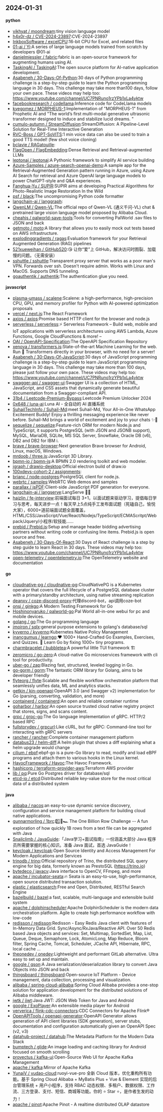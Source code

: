 ## 2024-01-31

#### python
* [vikhyat / moondream](https://github.com/vikhyat/moondream):tiny vision language model
* [h4x0r-dz / CVE-2024-23897](https://github.com/h4x0r-dz/CVE-2024-23897):CVE-2024-23897
* [InkboxSoftware / excelCPU](https://github.com/InkboxSoftware/excelCPU):16-bit CPU for Excel, and related files
* [01-ai / Yi](https://github.com/01-ai/Yi):A series of large language models trained from scratch by developers @01-ai
* [danielmiessler / fabric](https://github.com/danielmiessler/fabric):fabric is an open-source framework for augmenting humans using AI.
* [TaskingAI / TaskingAI](https://github.com/TaskingAI/TaskingAI):The open source platform for AI-native application development.
* [Asabeneh / 30-Days-Of-Python](https://github.com/Asabeneh/30-Days-Of-Python):30 days of Python programming challenge is a step-by-step guide to learn the Python programming language in 30 days. This challenge may take more than100 days, follow your own pace. These videos may help too: https://www.youtube.com/channel/UC7PNRuno1rzYPb1xLa4yktw
* [facebookresearch / codellama](https://github.com/facebookresearch/codellama):Inference code for CodeLlama models
* [kyegomez / MORPHEUS-1](https://github.com/kyegomez/MORPHEUS-1):Implementation of "MORPHEUS-1" from Prophetic AI and "The world’s first multi-modal generative ultrasonic transformer designed to induce and stabilize lucid dreams. "
* [cumulo-autumn / StreamDiffusion](https://github.com/cumulo-autumn/StreamDiffusion):StreamDiffusion: A Pipeline-Level Solution for Real-Time Interactive Generation
* [RVC-Boss / GPT-SoVITS](https://github.com/RVC-Boss/GPT-SoVITS):1 min voice data can also be used to train a good TTS model! (few shot voice cloning)
* [bclavie / RAGatouille](https://github.com/bclavie/RAGatouille):
* [FlagOpen / FlagEmbedding](https://github.com/FlagOpen/FlagEmbedding):Dense Retrieval and Retrieval-augmented LLMs
* [leptonai / leptonai](https://github.com/leptonai/leptonai):A Pythonic framework to simplify AI service building
* [Azure-Samples / azure-search-openai-demo](https://github.com/Azure-Samples/azure-search-openai-demo):A sample app for the Retrieval-Augmented Generation pattern running in Azure, using Azure AI Search for retrieval and Azure OpenAI large language models to power ChatGPT-style and Q&A experiences.
* [Fanghua-Yu / SUPIR](https://github.com/Fanghua-Yu/SUPIR):SUPIR aims at developing Practical Algorithms for Photo-Realistic Image Restoration In the Wild
* [psf / black](https://github.com/psf/black):The uncompromising Python code formatter
* [langchain-ai / langgraph](https://github.com/langchain-ai/langgraph):
* [QwenLM / Qwen-VL](https://github.com/QwenLM/Qwen-VL):The official repo of Qwen-VL (通义千问-VL) chat & pretrained large vision language model proposed by Alibaba Cloud.
* [cheahjs / palworld-save-tools](https://github.com/cheahjs/palworld-save-tools):Tools for converting PalWorld .sav files to JSON and back
* [getmoto / moto](https://github.com/getmoto/moto):A library that allows you to easily mock out tests based on AWS infrastructure.
* [explodinggradients / ragas](https://github.com/explodinggradients/ragas):Evaluation framework for your Retrieval Augmented Generation (RAG) pipelines
* [521xueweihan / GitHub520](https://github.com/521xueweihan/GitHub520):😘 让你“爱”上 GitHub，解决访问时图裂、加载慢的问题。（无需安装）
* [sshuttle / sshuttle](https://github.com/sshuttle/sshuttle):Transparent proxy server that works as a poor man's VPN. Forwards over ssh. Doesn't require admin. Works with Linux and MacOS. Supports DNS tunneling.
* [goauthentik / authentik](https://github.com/goauthentik/authentik):The authentication glue you need.

#### javascript
* [plasma-umass / scalene](https://github.com/plasma-umass/scalene):Scalene: a high-performance, high-precision CPU, GPU, and memory profiler for Python with AI-powered optimization proposals
* [vercel / next.js](https://github.com/vercel/next.js):The React Framework
* [axios / axios](https://github.com/axios/axios):Promise based HTTP client for the browser and node.js
* [serverless / serverless](https://github.com/serverless/serverless):⚡ Serverless Framework – Build web, mobile and IoT applications with serverless architectures using AWS Lambda, Azure Functions, Google CloudFunctions & more! –
* [OAI / OpenAPI-Specification](https://github.com/OAI/OpenAPI-Specification):The OpenAPI Specification Repository
* [xenova / transformers.js](https://github.com/xenova/transformers.js):State-of-the-art Machine Learning for the web. Run 🤗 Transformers directly in your browser, with no need for a server!
* [Asabeneh / 30-Days-Of-JavaScript](https://github.com/Asabeneh/30-Days-Of-JavaScript):30 days of JavaScript programming challenge is a step-by-step guide to learn JavaScript programming language in 30 days. This challenge may take more than 100 days, please just follow your own pace. These videos may help too: https://www.youtube.com/channel/UC7PNRuno1rzYPb1xLa4yktw
* [swagger-api / swagger-ui](https://github.com/swagger-api/swagger-ui):Swagger UI is a collection of HTML, JavaScript, and CSS assets that dynamically generate beautiful documentation from a Swagger-compliant API.
* [31b4 / Leetcode-Premium-Bypass](https://github.com/31b4/Leetcode-Premium-Bypass):Leetcode Premium Unlocker 2024
* [0x648 / luna-ai](https://github.com/0x648/luna-ai):Luna AI - 全自动的 AI 直播系统
* [SuhailTechInfo / Suhail-Md](https://github.com/SuhailTechInfo/Suhail-Md):meet Suhail-Md, Your All-in-One WhatsApp Excitement Buddy! Enjoy a thrilling messaging experience like never before. Suhail-Md brings a world of excitement and joy to your chats ✨🤖
* [sequelize / sequelize](https://github.com/sequelize/sequelize):Feature-rich ORM for modern Node.js and TypeScript, it supports PostgreSQL (with JSON and JSONB support), MySQL, MariaDB, SQLite, MS SQL Server, Snowflake, Oracle DB (v6), DB2 and DB2 for IBM i.
* [brave / brave-browser](https://github.com/brave/brave-browser):Next generation Brave browser for Android, Linux, macOS, Windows.
* [mrdoob / three.js](https://github.com/mrdoob/three.js):JavaScript 3D Library.
* [bpmn-io / bpmn-js](https://github.com/bpmn-io/bpmn-js):A BPMN 2.0 rendering toolkit and web modeler.
* [jgraph / drawio-desktop](https://github.com/jgraph/drawio-desktop):Official electron build of draw.io
* [100xdevs-cohort-2 / assignments](https://github.com/100xdevs-cohort-2/assignments):
* [brianc / node-postgres](https://github.com/brianc/node-postgres):PostgreSQL client for node.js.
* [webrtc / samples](https://github.com/webrtc/samples):WebRTC Web demos and samples
* [parallax / jsPDF](https://github.com/parallax/jsPDF):Client-side JavaScript PDF generation for everyone.
* [langchain-ai / langserve](https://github.com/langchain-ai/langserve):LangServe 🦜️🏓
* [haizlin / fe-interview](https://github.com/haizlin/fe-interview):前端面试每日 3+1，以面试题来驱动学习，提倡每日学习与思考，每天进步一点！每天早上5点纯手工发布面试题（死磕自己，愉悦大家），6000+道前端面试题全面覆盖，HTML/CSS/JavaScript/Vue/React/Nodejs/TypeScript/ECMAScritpt/Webpack/Jquery/小程序/软技能……
* [prebid / Prebid.js](https://github.com/prebid/Prebid.js):Setup and manage header bidding advertising partners without writing code or confusing line items. Prebid.js is open source and free.
* [Asabeneh / 30-Days-Of-React](https://github.com/Asabeneh/30-Days-Of-React):30 Days of React challenge is a step by step guide to learn React in 30 days. These videos may help too: https://www.youtube.com/channel/UC7PNRuno1rzYPb1xLa4yktw
* [open-telemetry / opentelemetry.io](https://github.com/open-telemetry/opentelemetry.io):The OpenTelemetry website and documentation

#### go
* [cloudnative-pg / cloudnative-pg](https://github.com/cloudnative-pg/cloudnative-pg):CloudNativePG is a Kubernetes operator that covers the full lifecycle of a PostgreSQL database cluster with a primary/standby architecture, using native streaming replication
* [deanxv / coze-discord-proxy](https://github.com/deanxv/coze-discord-proxy):代理discord-bot，api调用coze-bot
* [onsi / ginkgo](https://github.com/onsi/ginkgo):A Modern Testing Framework for Go
* [Hoshinonyaruko / palworld-go](https://github.com/Hoshinonyaruko/palworld-go):Pal World all-in-one webui for pc and mobile devices.
* [golang / go](https://github.com/golang/go):The Go programming language
* [jmoiron / sqlx](https://github.com/jmoiron/sqlx):general purpose extensions to golang's database/sql
* [kyverno / kyverno](https://github.com/kyverno/kyverno):Kubernetes Native Policy Management
* [inancgumus / learngo](https://github.com/inancgumus/learngo):❤️ 1000+ Hand-Crafted Go Examples, Exercises, and Quizzes. 🚀 Learn Go by fixing 1000+ tiny programs.
* [charmbracelet / bubbletea](https://github.com/charmbracelet/bubbletea):A powerful little TUI framework 🏗
* [zeromicro / go-zero](https://github.com/zeromicro/go-zero):A cloud-native Go microservices framework with cli tool for productivity.
* [uber-go / zap](https://github.com/uber-go/zap):Blazing fast, structured, leveled logging in Go.
* [go-gorm / gorm](https://github.com/go-gorm/gorm):The fantastic ORM library for Golang, aims to be developer friendly
* [flyteorg / flyte](https://github.com/flyteorg/flyte):Scalable and flexible workflow orchestration platform that seamlessly unifies data, ML and analytics stacks.
* [getkin / kin-openapi](https://github.com/getkin/kin-openapi):OpenAPI 3.0 (and Swagger v2) implementation for Go (parsing, converting, validation, and more)
* [containerd / containerd](https://github.com/containerd/containerd):An open and reliable container runtime
* [goharbor / harbor](https://github.com/goharbor/harbor):An open source trusted cloud native registry project that stores, signs, and scans content.
* [grpc / grpc-go](https://github.com/grpc/grpc-go):The Go language implementation of gRPC. HTTP/2 based RPC
* [fullstorydev / grpcurl](https://github.com/fullstorydev/grpcurl):Like cURL, but for gRPC: Command-line tool for interacting with gRPC servers
* [rancher / rancher](https://github.com/rancher/rancher):Complete container management platform
* [databus23 / helm-diff](https://github.com/databus23/helm-diff):A helm plugin that shows a diff explaining what a helm upgrade would change
* [cilium / ebpf](https://github.com/cilium/ebpf):ebpf-go is a pure-Go library to read, modify and load eBPF programs and attach them to various hooks in the Linux kernel.
* [HavocFramework / Havoc](https://github.com/HavocFramework/Havoc):The Havoc Framework.
* [hashicorp / terraform-provider-aws](https://github.com/hashicorp/terraform-provider-aws):Terraform AWS provider
* [lib / pq](https://github.com/lib/pq):Pure Go Postgres driver for database/sql
* [etcd-io / etcd](https://github.com/etcd-io/etcd):Distributed reliable key-value store for the most critical data of a distributed system

#### java
* [alibaba / nacos](https://github.com/alibaba/nacos):an easy-to-use dynamic service discovery, configuration and service management platform for building cloud native applications.
* [gunnarmorling / 1brc](https://github.com/gunnarmorling/1brc):1️⃣🐝🏎️ The One Billion Row Challenge -- A fun exploration of how quickly 1B rows from a text file can be aggregated with Java
* [Snailclimb / JavaGuide](https://github.com/Snailclimb/JavaGuide):「Java学习+面试指南」一份涵盖大部分 Java 程序员所需要掌握的核心知识。准备 Java 面试，首选 JavaGuide！
* [keycloak / keycloak](https://github.com/keycloak/keycloak):Open Source Identity and Access Management For Modern Applications and Services
* [trinodb / trino](https://github.com/trinodb/trino):Official repository of Trino, the distributed SQL query engine for big data, formerly known as PrestoSQL (https://trino.io)
* [bytedeco / javacv](https://github.com/bytedeco/javacv):Java interface to OpenCV, FFmpeg, and more
* [apache / incubator-seata](https://github.com/apache/incubator-seata):🔥 Seata is an easy-to-use, high-performance, open source distributed transaction solution.
* [elastic / elasticsearch](https://github.com/elastic/elasticsearch):Free and Open, Distributed, RESTful Search Engine
* [bazelbuild / bazel](https://github.com/bazelbuild/bazel):a fast, scalable, multi-language and extensible build system
* [apache / dolphinscheduler](https://github.com/apache/dolphinscheduler):Apache DolphinScheduler is the modern data orchestration platform. Agile to create high performance workflow with low-code
* [redisson / redisson](https://github.com/redisson/redisson):Redisson - Easy Redis Java client with features of In-Memory Data Grid. Sync/Async/RxJava/Reactive API. Over 50 Redis based Java objects and services: Set, Multimap, SortedSet, Map, List, Queue, Deque, Semaphore, Lock, AtomicLong, Map Reduce, Bloom filter, Spring Cache, Tomcat, Scheduler, JCache API, Hibernate, RPC, local cache ...
* [theonedev / onedev](https://github.com/theonedev/onedev):Lightweight and performant GitLab alternative. Ultra easy to set up and maintain.
* [google / gson](https://github.com/google/gson):A Java serialization/deserialization library to convert Java Objects into JSON and back
* [thingsboard / thingsboard](https://github.com/thingsboard/thingsboard):Open-source IoT Platform - Device management, data collection, processing and visualization.
* [alibaba / spring-cloud-alibaba](https://github.com/alibaba/spring-cloud-alibaba):Spring Cloud Alibaba provides a one-stop solution for application development for the distributed solutions of Alibaba middleware.
* [jwtk / jjwt](https://github.com/jwtk/jjwt):Java JWT: JSON Web Token for Java and Android
* [google / ExoPlayer](https://github.com/google/ExoPlayer):An extensible media player for Android
* [ververica / flink-cdc-connectors](https://github.com/ververica/flink-cdc-connectors):CDC Connectors for Apache Flink®
* [OpenAPITools / openapi-generator](https://github.com/OpenAPITools/openapi-generator):OpenAPI Generator allows generation of API client libraries (SDK generation), server stubs, documentation and configuration automatically given an OpenAPI Spec (v2, v3)
* [datahub-project / datahub](https://github.com/datahub-project/datahub):The Metadata Platform for the Modern Data Stack
* [bumptech / glide](https://github.com/bumptech/glide):An image loading and caching library for Android focused on smooth scrolling
* [provectus / kafka-ui](https://github.com/provectus/kafka-ui):Open-Source Web UI for Apache Kafka Management
* [apache / kafka](https://github.com/apache/kafka):Mirror of Apache Kafka
* [YunaiV / yudao-cloud](https://github.com/YunaiV/yudao-cloud):ruoyi-vue-pro 全新 Cloud 版本，优化重构所有功能。基于 Spring Cloud Alibaba + MyBatis Plus + Vue & Element 实现的后台管理系统 + 用户小程序，支持 RBAC 动态权限、多租户、数据权限、工作流、三方登录、支付、短信、商城等功能。你的 ⭐️ Star ⭐️，是作者生发的动力！
* [apache / pinot](https://github.com/apache/pinot):Apache Pinot - A realtime distributed OLAP datastore
